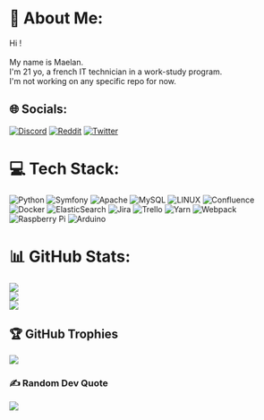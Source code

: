# 💫 About Me:
Hi !<br><br>My name is Maelan.<br>I'm 21 yo, a french IT technician in a work-study program.<br>I'm not working on any specific repo for now.<br>


## 🌐 Socials:
[![Discord](https://img.shields.io/badge/Discord-%237289DA.svg?logo=discord&logoColor=white)](https://discord.gg/Maelan#0486) [![Reddit](https://img.shields.io/badge/Reddit-%23FF4500.svg?logo=Reddit&logoColor=white)](https://reddit.com/user/Swirya) [![Twitter](https://img.shields.io/badge/Twitter-%231DA1F2.svg?logo=Twitter&logoColor=white)](https://twitter.com/M0on_secu) 

# 💻 Tech Stack:
![Python](https://img.shields.io/badge/python-3670A0?style=flat&logo=python&logoColor=ffdd54) ![Symfony](https://img.shields.io/badge/symfony-%23000000.svg?style=flat&logo=symfony&logoColor=white) ![Apache](https://img.shields.io/badge/apache-%23D42029.svg?style=flat&logo=apache&logoColor=white) ![MySQL](https://img.shields.io/badge/mysql-%2300f.svg?style=flat&logo=mysql&logoColor=white) ![LINUX](https://img.shields.io/badge/Linux-FCC624?style=flat&logo=linux&logoColor=black) ![Confluence](https://img.shields.io/badge/confluence-%23172BF4.svg?style=flat&logo=confluence&logoColor=white) ![Docker](https://img.shields.io/badge/docker-%230db7ed.svg?style=flat&logo=docker&logoColor=white) ![ElasticSearch](https://img.shields.io/badge/-ElasticSearch-005571?style=flat&logo=elasticsearch) ![Jira](https://img.shields.io/badge/jira-%230A0FFF.svg?style=flat&logo=jira&logoColor=white) ![Trello](https://img.shields.io/badge/Trello-%23026AA7.svg?style=flat&logo=Trello&logoColor=white) ![Yarn](https://img.shields.io/badge/yarn-%232C8EBB.svg?style=flat&logo=yarn&logoColor=white) ![Webpack](https://img.shields.io/badge/webpack-%238DD6F9.svg?style=flat&logo=webpack&logoColor=black) ![Raspberry Pi](https://img.shields.io/badge/-RaspberryPi-C51A4A?style=flat&logo=Raspberry-Pi) ![Arduino](https://img.shields.io/badge/-Arduino-00979D?style=flat&logo=Arduino&logoColor=white)
# 📊 GitHub Stats:
![](https://github-readme-stats.vercel.app/api?username=m0onshadow&theme=dark&hide_border=false&include_all_commits=true&count_private=true)<br/>
![](https://github-readme-streak-stats.herokuapp.com/?user=m0onshadow&theme=dark&hide_border=false)<br/>
![](https://github-readme-stats.vercel.app/api/top-langs/?username=m0onshadow&theme=dark&hide_border=false&include_all_commits=true&count_private=true&layout=compact)

## 🏆 GitHub Trophies
![](https://github-profile-trophy.vercel.app/?username=m0onshadow&theme=discord&no-frame=false&no-bg=false&margin-w=4)

### ✍️ Random Dev Quote
![](https://quotes-github-readme.vercel.app/api?type=vetical&theme=radical)

<!-- Proudly created with GPRM ( https://gprm.itsvg.in ) -->
